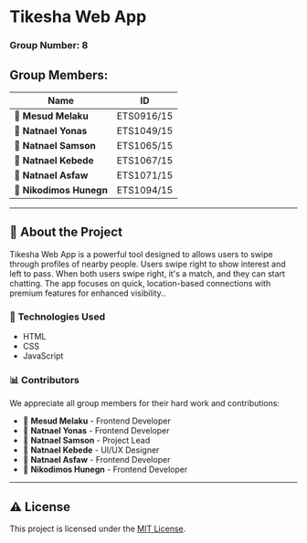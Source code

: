 # **Tikesha Web App**
### **Group Number:** 8

## **Group Members:**

| **Name**              | **ID**         |
|-----------------------|----------------|
| :bust_in_silhouette: **Mesud Melaku**    | ETS0916/15     |
| :bust_in_silhouette: **Natnael Yonas**   | ETS1049/15     |
| :bust_in_silhouette: **Natnael Samson**  | ETS1065/15     |
| :bust_in_silhouette: **Natnael Kebede**  | ETS1067/15     |
| :bust_in_silhouette: **Natnael Asfaw**   | ETS1071/15     |
| :bust_in_silhouette: **Nikodimos Hunegn**| ETS1094/15     |

---

## :rocket: **About the Project**
Tikesha Web App is a powerful tool designed to allows users to swipe through profiles of nearby people. Users swipe right to show interest and left to pass. When both users swipe right, it's a match, and they can start chatting. The app focuses on quick, location-based connections with premium features for enhanced visibility..

### :wrench: **Technologies Used**
- HTML
- CSS
- JavaScript

### :bar_chart: **Contributors**
We appreciate all group members for their hard work and contributions:

- :bust_in_silhouette: **Mesud Melaku** - Frontend Developer
- :bust_in_silhouette: **Natnael Yonas** - Frontend Developer
- :bust_in_silhouette: **Natnael Samson** - Project Lead
- :bust_in_silhouette: **Natnael Kebede** - UI/UX Designer
- :bust_in_silhouette: **Natnael Asfaw** - Frontend Developer 
- :bust_in_silhouette: **Nikodimos Hunegn** - Frontend Developer

---




## :warning: **License**
This project is licensed under the [MIT License](LICENSE).
